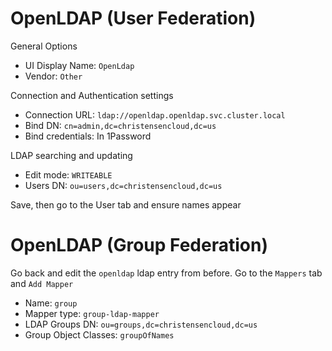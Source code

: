 # OpenLDAP (User Federation)

General Options
* UI Display Name: `OpenLdap`
* Vendor: `Other`

Connection and Authentication settings
* Connection URL: `ldap://openldap.openldap.svc.cluster.local`
* Bind DN: `cn=admin,dc=christensencloud,dc=us`
* Bind credentials: In 1Password

LDAP searching and updating
* Edit mode: `WRITEABLE`
* Users DN: `ou=users,dc=christensencloud,dc=us`

Save, then go to the User tab and ensure names appear

# OpenLDAP (Group Federation)

Go back and edit the `openldap` ldap entry from before.
Go to the `Mappers` tab and `Add Mapper`
* Name: `group`
* Mapper type: `group-ldap-mapper`
* LDAP Groups DN: `ou=groups,dc=christensencloud,dc=us`
* Group Object Classes: `groupOfNames`
